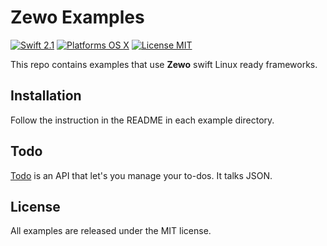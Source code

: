 Zewo Examples
=============

[![Swift 2.1](https://img.shields.io/badge/Swift-2.1-orange.svg?style=flat)](https://developer.apple.com/swift/)
[![Platforms OS X](https://img.shields.io/badge/Platforms-OS%20X-lightgray.svg?style=flat)](https://developer.apple.com/swift/)
[![License MIT](https://img.shields.io/badge/License-MIT-blue.svg?style=flat)](https://github.com/Carthage/Carthage)

This repo contains examples that use **Zewo** swift Linux ready frameworks.

## Installation

Follow the instruction in the README in each example directory.

## Todo

[Todo](https://github.com/Zewo/Examples/tree/master/Todo) is an API that let's you manage your to-dos. It talks JSON. 

License
-------

All examples are released under the MIT license.
